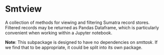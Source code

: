 # Smtview

A collection of methods for viewing and filtering Sumatra record stores. Filtered records may be returned as Pandas Dataframe, which is particularly convenient when working within a Jupyter notebook.

**Note**: This subpackage is designed to have no dependencies on *smttask*. If we find that to be appropriate, it could be split into its own package.
